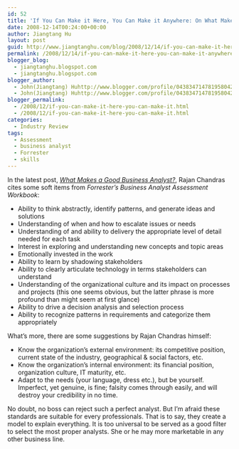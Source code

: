 ```yaml
---
id: 52
title: 'If You Can Make it Here, You Can Make it Anywhere: On What Makes a Good Business Analyst by Rajan Chandras'
date: 2008-12-14T00:24:00+00:00
author: Jiangtang Hu
layout: post
guid: http://www.jiangtanghu.com/blog/2008/12/14/if-you-can-make-it-here-you-can-make-it-anywhere-on-what-makes-a-good-business-analyst-by-rajan-chandras-2/
permalink: /2008/12/14/if-you-can-make-it-here-you-can-make-it-anywhere-on-what-makes-a-good-business-analyst-by-rajan-chandras-2/
blogger_blog:
  - jiangtanghu.blogspot.com
  - jiangtanghu.blogspot.com
blogger_author:
  - John(Jiangtang) Huhttp://www.blogger.com/profile/04383471478195804254JiangtangHu@gmail.com
  - John(Jiangtang) Huhttp://www.blogger.com/profile/04383471478195804254JiangtangHu@gmail.com
blogger_permalink:
  - /2008/12/if-you-can-make-it-here-you-can-make-it.html
  - /2008/12/if-you-can-make-it-here-you-can-make-it.html
categories:
  - Industry Review
tags:
  - Assessment
  - business analyst
  - Forrester
  - skills
---
```

In the latest post, [_<span class="HeadGiantblack">What Makes a Good Business Analyst?</span>_](http://www.intelligententerprise.com/blog/archives/2008/12/what_makes_a_go.html), Rajan Chandras cites some soft items from  <span class="hpTopStoryBlurb"><em>Forrester&#8217;s Business Analyst Assessment Workbook</em>:<br /> </span> <span class="hpTopStoryBlurb"></span>

  * Ability to think abstractly, identify patterns, and generate ideas and solutions
  * Understanding of when and how to escalate issues or needs
  * Understanding of and ability to delivery the appropriate level of detail needed for each task
  * Interest in exploring and understanding new concepts and topic areas
  * Emotionally invested in the work
  * Ability to learn by shadowing stakeholders
  * Ability to clearly articulate technology in terms stakeholders can understand
  * Understanding of the organizational culture and its impact on processes and projects (this one seems obvious, but the latter phrase is more profound than might seem at first glance)
  * Ability to drive a decision analysis and selection process
  * Ability to recognize patterns in requirements and categorize them appropriately

What&#8217;s more, there are some suggestions by Rajan Chandras himself: <span class="hpTopStoryBlurb"></span>

  * Know the organization&#8217;s external environment: its competitive position, current state of the industry, geographical & social factors, etc.
  * Know the organization&#8217;s internal environment: its financial position, organization culture, IT maturity, etc.
  * Adapt to the needs (your language, dress etc.), but be yourself. Imperfect, yet genuine, is fine; falsity comes through easily, and will destroy your credibility in no time.

<span class="hpTopStoryBlurb">No doubt, no boss can reject such a perfect analyst. But I&#8217;m afraid these standards are suitable for every professionals.</span> <span class="hpTopStoryBlurb">That is to say, they create a model to explain everything. It is too universal to be served as a good filter to select the most proper analysts. She or he may more marketable in any other business line.</span>